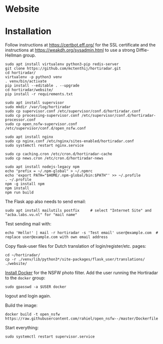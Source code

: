 Website
=======


# Installation

Follow instructions at <https://certbot.eff.org/> for the SSL certificate and the instructions
at <https://weakdh.org/sysadmin.html> to use a strong Diffie-Hellman group.

``` shell
sudo apt install virtualenv python3-pip redis-server
git clone https://github.com/mctenthij/hortiradar.git
cd hortiradar/
virtualenv -p python3 venv
. venv/bin/activate
pip install --editable . --upgrade
cd hortiradar/website/
pip install -r requirements.txt

sudo apt install supervisor
sudo mkdir /var/log/hortiradar
sudo cp supervisor.conf /etc/supervisor/conf.d/hortiradar.conf
sudo cp processing-supervisor.conf /etc/supervisor/conf.d/hortiradar-processor.conf
sudo cp open_nsfw-supervisor.conf /etc/supervisor/conf.d/open_nsfw.conf

sudo apt install nginx
sudo cp nginx.conf /etc/nginx/sites-enabled/hortiradar.conf
sudo systemctl restart nginx.service

sudo cp caching.cron /etc/cron.d/hortiradar-cache
sudo cp news.cron /etc/cron.d/hortiradar-news

sudo apt install nodejs-legacy npm
echo "prefix = ~/.npm-global" > ~/.npmrc
echo 'export PATH="$HOME/.npm-global/bin:$PATH"' >> ~/.profile
. ~/.profile
npm -g install npm
npm install
npm run build
```

The Flask app also needs to send email:
``` shell
sudo apt install mailutils postfix     # select "Internet Site" and "acba.labs.vu.nl" for "mail name"
```
Test sending mail with:
``` shell
echo 'Hello!' | mail -r hortiradar -s 'Test email' user@example.com  # replace user@example.com with own email address
```

Copy flask-user files for Dutch translation of login/register/etc. pages:
``` shell
cd ~/hortiradar/
cp -r ./venv/lib/python3*/site-packages/flask_user/translations/ ./website/
```

[Install Docker][docker] for the NSFW photo filter. Add the user running the
Hortiradar to the `docker` group:
``` shell
sudo gpasswd -a $USER docker
```
logout and login again.

Build the image:
``` shell
docker build -t open_nsfw https://raw.githubusercontent.com/rahiel/open_nsfw--/master/Dockerfile
```

Start everything:
``` shell
sudo systemctl restart supervisor.service
```

[docker]: https://docs.docker.com/engine/installation/
